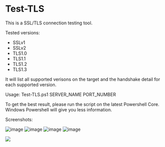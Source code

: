 # Test-TLS

This is a SSL/TLS connection testing tool.

Tested versions:

  - SSLv1  
  - SSLv2  
  - TLS1.0
  - TLS1.1
  - TLS1.2
  - TLS1.3  


It will list all supported verisons on the target and the handshake detail for each supported version.

Usage: Test-TLS.ps1 SERVER_NAME PORT_NUMBER

To get the best result, please run the script on the latest Powershell Core. Windows Powershell will give you less information.

Screenshots:

![image](https://user-images.githubusercontent.com/57880343/177470644-960a8afc-60a2-466f-862c-7f6a36256391.png)
![image](https://user-images.githubusercontent.com/57880343/177470823-e0c9c286-b1c5-4096-8bab-38d04f75344b.png)
![image](https://user-images.githubusercontent.com/57880343/177470879-a2ae0b85-583a-4eda-9055-9be6336f41bb.png)
![image](https://user-images.githubusercontent.com/57880343/177470927-ba1256ea-6527-466a-98fa-535c7af1c120.png)

![](https://komarev.com/ghpvc/?username=MeCRO-DEV&color=green)
